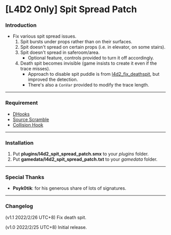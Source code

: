 # [L4D2 Only] Spit Spread Patch

### Introduction
- Fix various spit spread issues.
	1. Spit bursts under props rather than on their surfaces.
	2. Spit doesn't spread on certain props (i.e. in elevator, on some stairs).
	3. Spit doesn't spread in saferoom/area.
		- Optional feature, controls provided to turn it off accordingly.
	4. Death spit becomes invisible (game insists to create it even if the trace misses).
		- Approach to disable spit puddle is from [l4d2_fix_deathspit](https://github.com/SirPlease/L4D2-Competitive-Rework/blob/master/addons/sourcemod/scripting/l4d2_fix_deathspit.sp), but improved the detection.
		- There's also a `ConVar` provided to modify the trace length.

<hr>

### Requirement
- [DHooks](https://forums.alliedmods.net/showpost.php?p=2588686&postcount=589)
- [Source Scramble](https://forums.alliedmods.net/showthread.php?t=317175)
- [Collision Hook](https://github.com/L4D-Community/Collisionhook)

<hr>

### Installation
1. Put **plugins/l4d2_spit_spread_patch.smx** to your _plugins_ folder.
2. Put **gamedata/l4d2_spit_spread_patch.txt** to your _gamedata_ folder.

<hr>

### Special Thanks
- **Psyk0tik**: for his generous share of lots of signatures.

<hr>

### Changelog
(v1.1 2022/2/26 UTC+8) Fix death spit.

(v1.0 2022/2/25 UTC+8) Initial release.
